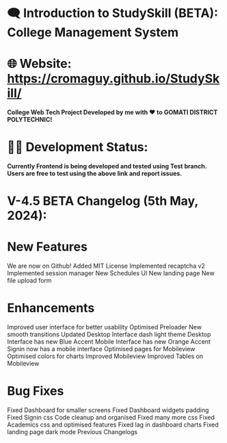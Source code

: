 # 🗨️ Introduction to StudySkill (BETA): College Management System #



# 🌐 Website: https://cromaguy.github.io/StudySkill/ # 
**College Web Tech Project Developed by me with ❤️ to GOMATI DISTRICT POLYTECHNIC!**


# 🧑‍💻 Development Status: #
**Currently Frontend is being developed and tested using Test branch. Users are free to test using the above link and report issues.**

# V-4.5 BETA Changelog (5th May, 2024): #
# New Features #
We are now on Github!
Added MIT License
Implemented recaptcha v2
Implemented session manager
New Schedules UI
New landing page
New file upload form

# Enhancements #
Improved user interface for better usability
Optimised Preloader
New smooth transitions
Updated Desktop Interface dash light theme
Desktop Interface has new Blue Accent
Mobile Interface has new Orange Accent
Signin now has a mobile interface
Optimised pages for Mobileview
Optimised colors for charts
Improved Mobileview
Improved Tables on Mobileview

# Bug Fixes #
Fixed Dashboard for smaller screens
Fixed Dashboard widgets padding
Fixed Signin css
Code cleanup and organised
Fixed many more css
Fixed Academics css and optimised features
Fixed lag in dashboard charts
Fixed landing page dark mode
Previous Changelogs
